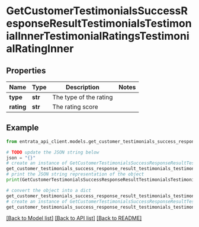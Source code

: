 # GetCustomerTestimonialsSuccessResponseResultTestimonialsTestimonialInnerTestimonialRatingsTestimonialRatingInner


## Properties

Name | Type | Description | Notes
------------ | ------------- | ------------- | -------------
**type** | **str** | The type of the rating | 
**rating** | **str** | The rating score | 

## Example

```python
from entrata_api_client.models.get_customer_testimonials_success_response_result_testimonials_testimonial_inner_testimonial_ratings_testimonial_rating_inner import GetCustomerTestimonialsSuccessResponseResultTestimonialsTestimonialInnerTestimonialRatingsTestimonialRatingInner

# TODO update the JSON string below
json = "{}"
# create an instance of GetCustomerTestimonialsSuccessResponseResultTestimonialsTestimonialInnerTestimonialRatingsTestimonialRatingInner from a JSON string
get_customer_testimonials_success_response_result_testimonials_testimonial_inner_testimonial_ratings_testimonial_rating_inner_instance = GetCustomerTestimonialsSuccessResponseResultTestimonialsTestimonialInnerTestimonialRatingsTestimonialRatingInner.from_json(json)
# print the JSON string representation of the object
print(GetCustomerTestimonialsSuccessResponseResultTestimonialsTestimonialInnerTestimonialRatingsTestimonialRatingInner.to_json())

# convert the object into a dict
get_customer_testimonials_success_response_result_testimonials_testimonial_inner_testimonial_ratings_testimonial_rating_inner_dict = get_customer_testimonials_success_response_result_testimonials_testimonial_inner_testimonial_ratings_testimonial_rating_inner_instance.to_dict()
# create an instance of GetCustomerTestimonialsSuccessResponseResultTestimonialsTestimonialInnerTestimonialRatingsTestimonialRatingInner from a dict
get_customer_testimonials_success_response_result_testimonials_testimonial_inner_testimonial_ratings_testimonial_rating_inner_from_dict = GetCustomerTestimonialsSuccessResponseResultTestimonialsTestimonialInnerTestimonialRatingsTestimonialRatingInner.from_dict(get_customer_testimonials_success_response_result_testimonials_testimonial_inner_testimonial_ratings_testimonial_rating_inner_dict)
```
[[Back to Model list]](../README.md#documentation-for-models) [[Back to API list]](../README.md#documentation-for-api-endpoints) [[Back to README]](../README.md)


